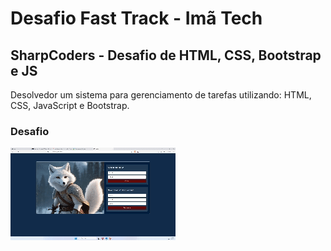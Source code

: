 # Desafio Fast Track - Imã Tech

## SharpCoders - Desafio de HTML, CSS, Bootstrap e JS

Desolvedor um sistema para gerenciamento de tarefas utilizando: HTML, CSS, JavaScript e Bootstrap.

### Desafio

<img src="/assets/img/projeto.gif" alt="Imagem do projeto"/>
